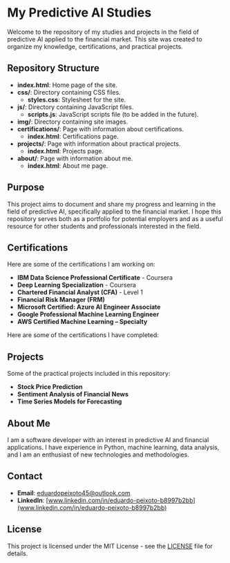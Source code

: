 # My Predictive AI Studies

Welcome to the repository of my studies and projects in the field of predictive AI applied to the financial market. This site was created to organize my knowledge, certifications, and practical projects.

## Repository Structure

- **index.html**: Home page of the site.
- **css/**: Directory containing CSS files.
  - **styles.css**: Stylesheet for the site.
- **js/**: Directory containing JavaScript files.
  - **scripts.js**: JavaScript scripts file (to be added in the future).
- **img/**: Directory containing site images.
- **certifications/**: Page with information about certifications.
  - **index.html**: Certifications page.
- **projects/**: Page with information about practical projects.
  - **index.html**: Projects page.
- **about/**: Page with information about me.
  - **index.html**: About me page.

## Purpose

This project aims to document and share my progress and learning in the field of predictive AI, specifically applied to the financial market. I hope this repository serves both as a portfolio for potential employers and as a useful resource for other students and professionals interested in the field.

## Certifications

Here are some of the certifications I am working on:

- **IBM Data Science Professional Certificate** - Coursera
- **Deep Learning Specialization** - Coursera
- **Chartered Financial Analyst (CFA)** - Level 1
- **Financial Risk Manager (FRM)**
- **Microsoft Certified: Azure AI Engineer Associate**
- **Google Professional Machine Learning Engineer**
- **AWS Certified Machine Learning – Specialty**

Here are some of the certifications I have completed:

## Projects

Some of the practical projects included in this repository:

- **Stock Price Prediction**
- **Sentiment Analysis of Financial News**
- **Time Series Models for Forecasting**

## About Me

I am a software developer with an interest in predictive AI and financial applications. I have experience in Python, machine learning, data analysis, and I am an enthusiast of new technologies and methodologies.

## Contact

- **Email**: [eduardopeixoto45@outlook.com](mailto:eduardopeixoto45@outlook.com)
- **LinkedIn**: [www.linkedin.com/in/eduardo-peixoto-b8997b2bb](www.linkedin.com/in/eduardo-peixoto-b8997b2bb)

## License

This project is licensed under the MIT License - see the [LICENSE](LICENSE) file for details.
